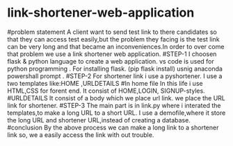 # link-shortener-web-application
#problem statement
A client want  to send test link to there candidates so that they can access test easily,but the problem they facing is the test link can be very long and that became an inconveniences.In order to over come that problem we use a link shortener web application.
#STEP-1
I choosen flask & python language to create a web application.
vs code is used for python programming .
For installing  flask. (pip flask install) usnig anaconda powershall prompt .
#STEP-2
For shortener link i use a pyshortener.
I use a two templates like:HOME ,URLDETAILS
#In home file 
In this life i use HTML,CSS for forent end.
It consist of HOME,LOGIN, SIGNUP-styles.
#URLDETAILS
It consist of a body which we place url link.
we place the URL link for shortener.
#STEP-3
The main part is in link.py
where i interated the templates,to make a long URL to a short URL.
I use a demofile,where it store the long URL and shortener URL,instead of creating a database.
#conclusion
By the above process we can make a long link to a shortener link so, we a easily access the link with out trouble.







